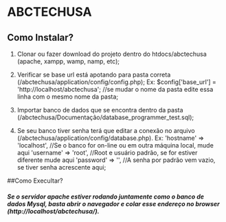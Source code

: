 # ABCTECHUSA

## Como Instalar?

1. Clonar ou fazer download do projeto dentro do htdocs/abctechusa (apache, xampp, wamp, namp, etc);
 
2. Verificar se base url está apotando para pasta correta (/abctechusa/application/config/config.php); 
 	Ex: $config['base_url'] = 'http://localhost/abctechusa'; //se mudar o nome da pasta edite essa linha com o mesmo nome da pasta;
		
3. Importar banco de dados que se encontra dentro da pasta (/abctechusa/Documentação/database_programmer_test.sql);

4. Se seu banco tiver senha terá que editar a conexão no arquivo (/abctechusa/application/config/database.php).
	Ex: 	'hostname' => 'localhost', //Se o banco for on-line ou em outra máquina local, mude aqui
		'username' => 'root', //Root e usuário padrão, se for estiver diferente mude aqui
		'password' => '', //A senha por padrão vem vazio, se tiver senha acrescente aqui;


	
##Como Execultar?

##### Se o servidor apache estiver rodando juntamente como o banco de dados Mysql, basta abrir o navegador e colar esse endereço no browser (http://localhost/abctechusa/).


